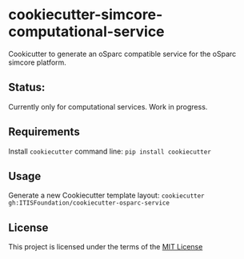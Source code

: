 cookiecutter-simcore-computational-service
==========================================

Cookicutter to generate an oSparc compatible service for the oSparc simcore platform.

Status:
-------
Currently only for computational services. Work in progress.


Requirements
------------
Install `cookiecutter` command line: `pip install cookiecutter`

Usage
-----
Generate a new Cookiecutter template layout: `cookiecutter gh:ITISFoundation/cookiecutter-osparc-service`

License
-------
This project is licensed under the terms of the [MIT License](/LICENSE)
